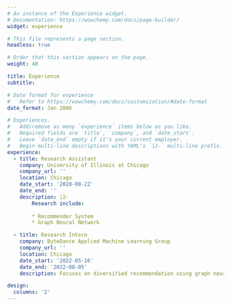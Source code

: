 ```yaml
---
# An instance of the Experience widget.
# Documentation: https://wowchemy.com/docs/page-builder/
widget: experience

# This file represents a page section.
headless: true

# Order that this section appears on the page.
weight: 40

title: Experience
subtitle:

# Date format for experience
#   Refer to https://wowchemy.com/docs/customization/#date-format
date_format: Jan 2006

# Experiences.
#   Add/remove as many `experience` items below as you like.
#   Required fields are `title`, `company`, and `date_start`.
#   Leave `date_end` empty if it's your current employer.
#   Begin multi-line descriptions with YAML's `|2-` multi-line prefix.
experience:
  - title: Research Assistant
    company: University of Illinois at Chicago
    company_url: ''
    location: Chicago
    date_start: '2020-08-22'
    date_end: ''
    description: |2-
        Research include:
        
        * Recommender System
        * Graph Neural Network

  - title: Research Intern
    company: ByteDance Applied Machine Learning Group
    company_url: ''
    location: Chicago
    date_start: '2022-05-16'
    date_end: '2022-08-05'
    description: Focuses on diversified recommendation using graph neural network and submodular function. 

design:
  columns: '2'
---
```


